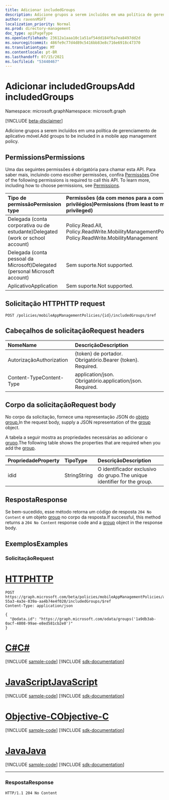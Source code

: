 ```yaml
---
title: Adicionar includedGroups
description: Adicione grupos a serem incluídos em uma política de gerenciamento de aplicativo móvel.
author: ravennMSFT
localization_priority: Normal
ms.prod: directory-management
doc_type: apiPageType
ms.openlocfilehash: 23612a1aaa10c1a51af54dd184f6a7ea8497dd2d
ms.sourcegitcommit: 486fe9c77d4d89c5416bb83e8c716e6918c47370
ms.translationtype: MT
ms.contentlocale: pt-BR
ms.lasthandoff: 07/15/2021
ms.locfileid: "53440467"
---
```

# <a name="add-includedgroups"></a><span data-ttu-id="7909a-103">Adicionar includedGroups</span><span class="sxs-lookup"><span data-stu-id="7909a-103">Add includedGroups</span></span>

<span data-ttu-id="7909a-104">Namespace: microsoft.graph</span><span class="sxs-lookup"><span data-stu-id="7909a-104">Namespace: microsoft.graph</span></span>

[!INCLUDE [beta-disclaimer](../../includes/beta-disclaimer.md)]

<span data-ttu-id="7909a-105">Adicione grupos a serem incluídos em uma política de gerenciamento de aplicativo móvel.</span><span class="sxs-lookup"><span data-stu-id="7909a-105">Add groups to be included in a mobile app management policy.</span></span>

## <a name="permissions"></a><span data-ttu-id="7909a-106">Permissions</span><span class="sxs-lookup"><span data-stu-id="7909a-106">Permissions</span></span>
<span data-ttu-id="7909a-p101">Uma das seguintes permissões é obrigatória para chamar esta API. Para saber mais, incluindo como escolher permissões, confira [Permissões](/graph/permissions-reference).</span><span class="sxs-lookup"><span data-stu-id="7909a-p101">One of the following permissions is required to call this API. To learn more, including how to choose permissions, see [Permissions](/graph/permissions-reference).</span></span>

|<span data-ttu-id="7909a-109">Tipo de permissão</span><span class="sxs-lookup"><span data-stu-id="7909a-109">Permission type</span></span>|<span data-ttu-id="7909a-110">Permissões (da com menos para a com mais privilégios)</span><span class="sxs-lookup"><span data-stu-id="7909a-110">Permissions (from least to most privileged)</span></span>|
|:---|:---|
|<span data-ttu-id="7909a-111">Delegada (conta corporativa ou de estudante)</span><span class="sxs-lookup"><span data-stu-id="7909a-111">Delegated (work or school account)</span></span>|<span data-ttu-id="7909a-112">Policy.Read.All, Policy.ReadWrite.MobilityManagement</span><span class="sxs-lookup"><span data-stu-id="7909a-112">Policy.Read.All, Policy.ReadWrite.MobilityManagement</span></span>|
|<span data-ttu-id="7909a-113">Delegada (conta pessoal da Microsoft)</span><span class="sxs-lookup"><span data-stu-id="7909a-113">Delegated (personal Microsoft account)</span></span> | <span data-ttu-id="7909a-114">Sem suporte.</span><span class="sxs-lookup"><span data-stu-id="7909a-114">Not supported.</span></span>|
|<span data-ttu-id="7909a-115">Aplicativo</span><span class="sxs-lookup"><span data-stu-id="7909a-115">Application</span></span> | <span data-ttu-id="7909a-116">Sem suporte.</span><span class="sxs-lookup"><span data-stu-id="7909a-116">Not supported.</span></span>|

## <a name="http-request"></a><span data-ttu-id="7909a-117">Solicitação HTTP</span><span class="sxs-lookup"><span data-stu-id="7909a-117">HTTP request</span></span>

<!-- {
  "blockType": "ignored"
}
-->

``` http
POST /policies/mobileAppManagementPolicies/{id}/includedGroups/$ref
```

## <a name="request-headers"></a><span data-ttu-id="7909a-118">Cabeçalhos de solicitação</span><span class="sxs-lookup"><span data-stu-id="7909a-118">Request headers</span></span>
|<span data-ttu-id="7909a-119">Nome</span><span class="sxs-lookup"><span data-stu-id="7909a-119">Name</span></span>|<span data-ttu-id="7909a-120">Descrição</span><span class="sxs-lookup"><span data-stu-id="7909a-120">Description</span></span>|
|:---|:---|
|<span data-ttu-id="7909a-121">Autorização</span><span class="sxs-lookup"><span data-stu-id="7909a-121">Authorization</span></span>|<span data-ttu-id="7909a-p102">{token} de portador. Obrigatório.</span><span class="sxs-lookup"><span data-stu-id="7909a-p102">Bearer {token}. Required.</span></span>|
|<span data-ttu-id="7909a-124">Content-Type</span><span class="sxs-lookup"><span data-stu-id="7909a-124">Content-Type</span></span>|<span data-ttu-id="7909a-p103">application/json. Obrigatório.</span><span class="sxs-lookup"><span data-stu-id="7909a-p103">application/json. Required.</span></span>|

## <a name="request-body"></a><span data-ttu-id="7909a-127">Corpo da solicitação</span><span class="sxs-lookup"><span data-stu-id="7909a-127">Request body</span></span>
<span data-ttu-id="7909a-128">No corpo da solicitação, fornece uma representação JSON do [objeto group.](../resources/group.md)</span><span class="sxs-lookup"><span data-stu-id="7909a-128">In the request body, supply a JSON representation of the [group](../resources/group.md) object.</span></span>

<span data-ttu-id="7909a-129">A tabela a seguir mostra as propriedades necessárias ao adicionar o [grupo](../resources/group.md).</span><span class="sxs-lookup"><span data-stu-id="7909a-129">The following table shows the properties that are required when you add the [group](../resources/group.md).</span></span>

|<span data-ttu-id="7909a-130">Propriedade</span><span class="sxs-lookup"><span data-stu-id="7909a-130">Property</span></span>|<span data-ttu-id="7909a-131">Tipo</span><span class="sxs-lookup"><span data-stu-id="7909a-131">Type</span></span>|<span data-ttu-id="7909a-132">Descrição</span><span class="sxs-lookup"><span data-stu-id="7909a-132">Description</span></span>|
|:---|:---|:---|
|<span data-ttu-id="7909a-133">id</span><span class="sxs-lookup"><span data-stu-id="7909a-133">id</span></span>|<span data-ttu-id="7909a-134">String</span><span class="sxs-lookup"><span data-stu-id="7909a-134">String</span></span>|<span data-ttu-id="7909a-135">O identificador exclusivo do grupo.</span><span class="sxs-lookup"><span data-stu-id="7909a-135">The unique identifier for the group.</span></span>|

## <a name="response"></a><span data-ttu-id="7909a-136">Resposta</span><span class="sxs-lookup"><span data-stu-id="7909a-136">Response</span></span>

<span data-ttu-id="7909a-137">Se bem-sucedido, esse método retorna um código de resposta `204 No Content` e um objeto [group](../resources/group.md) no corpo da resposta.</span><span class="sxs-lookup"><span data-stu-id="7909a-137">If successful, this method returns a `204 No Content` response code and a [group](../resources/group.md) object in the response body.</span></span>

## <a name="examples"></a><span data-ttu-id="7909a-138">Exemplos</span><span class="sxs-lookup"><span data-stu-id="7909a-138">Examples</span></span>

### <a name="request"></a><span data-ttu-id="7909a-139">Solicitação</span><span class="sxs-lookup"><span data-stu-id="7909a-139">Request</span></span>


# <a name="http"></a>[<span data-ttu-id="7909a-140">HTTP</span><span class="sxs-lookup"><span data-stu-id="7909a-140">HTTP</span></span>](#tab/http)
<!-- {
  "blockType": "request",
  "name": "create_group_from_groups"
}
-->

``` http
POST https://graph.microsoft.com/beta/policies/mobileAppManagementPolicies/ab90bacf-55a3-4a3e-839a-aa4b74e4f020/includedGroups/$ref
Content-Type: application/json

{
  "@odata.id": "https://graph.microsoft.com/odata/groups('1a9db3ab-0acf-4808-99ae-e8ed581cb2e0')"
}
```
# <a name="c"></a>[<span data-ttu-id="7909a-141">C#</span><span class="sxs-lookup"><span data-stu-id="7909a-141">C#</span></span>](#tab/csharp)
[!INCLUDE [sample-code](../includes/snippets/csharp/create-group-from-groups-csharp-snippets.md)]
[!INCLUDE [sdk-documentation](../includes/snippets/snippets-sdk-documentation-link.md)]

# <a name="javascript"></a>[<span data-ttu-id="7909a-142">JavaScript</span><span class="sxs-lookup"><span data-stu-id="7909a-142">JavaScript</span></span>](#tab/javascript)
[!INCLUDE [sample-code](../includes/snippets/javascript/create-group-from-groups-javascript-snippets.md)]
[!INCLUDE [sdk-documentation](../includes/snippets/snippets-sdk-documentation-link.md)]

# <a name="objective-c"></a>[<span data-ttu-id="7909a-143">Objective-C</span><span class="sxs-lookup"><span data-stu-id="7909a-143">Objective-C</span></span>](#tab/objc)
[!INCLUDE [sample-code](../includes/snippets/objc/create-group-from-groups-objc-snippets.md)]
[!INCLUDE [sdk-documentation](../includes/snippets/snippets-sdk-documentation-link.md)]

# <a name="java"></a>[<span data-ttu-id="7909a-144">Java</span><span class="sxs-lookup"><span data-stu-id="7909a-144">Java</span></span>](#tab/java)
[!INCLUDE [sample-code](../includes/snippets/java/create-group-from-groups-java-snippets.md)]
[!INCLUDE [sdk-documentation](../includes/snippets/snippets-sdk-documentation-link.md)]

---


### <a name="response"></a><span data-ttu-id="7909a-145">Resposta</span><span class="sxs-lookup"><span data-stu-id="7909a-145">Response</span></span>

<!-- {
  "blockType": "response",
  "truncated": true
}
-->

``` http
HTTP/1.1 204 No Content
```
